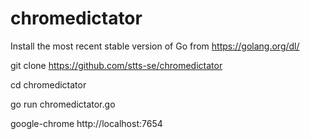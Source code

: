 # chromedictator


 Install the most recent stable version of Go from https://golang.org/dl/


 git clone https://github.com/stts-se/chromedictator


 cd chromedictator

 go run chromedictator.go


 google-chrome http://localhost:7654